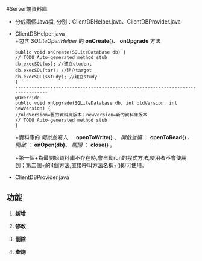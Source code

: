 #Server端資料庫

*   分成兩個Java檔, 分別：ClientDBHelper.java、ClientDBProvider.java
*   ClientDBHelper.java    
    +包含 _SQLiteOpenHelper_ 的 __onCreate()__、 __onUpgrade__ 方法

        public void onCreate(SQLiteDatabase db) {
        // TODO Auto-generated method stub
		db.execSQL(us); //建立student
		db.execSQL(tar); //建立target
		db.execSQL(sstudy); //建立study
        }
        -------------------------------------------------------------------------------
        @Override
        public void onUpgrade(SQLiteDatabase db, int oldVersion, int newVersion) {
		//oldVersion=舊的資料庫版本；newVersion=新的資料庫版本
		// TODO Auto-generated method stub
        }


    +資料庫的 *開啟並寫入* ： __openToWrite()__ 、 *開啟並讀* ： __openToRead()__ 、
    	      *開啟* ： __onOpen(db)__、  *關閉* ： __close()__ 。
    
    +第一個+為最開始資料庫不存在時,會自動run的程式方法,使用者不會使用到；第二個+的4個方法,直接呼叫方法名稱+()即可使用。
*   ClientDBProvider.java
    
    
## 功能

1.  __新增__


2.  __修改__

3.  __刪除__

4.  __查詢__
